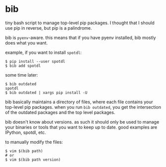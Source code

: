 # bib

tiny bash script to manage top-level pip packages.
I thought that I should use pip in reverse,
but pip is a palindrome.

bib is `pyenv`-aware.
this means that if you have pyenv installed,
bib mostly does what you want.

example, if you want to install `spotdl`:

    $ pip install --user spotdl
    $ bib add spotdl

some time later:

    $ bib outdated
    spotdl
    $ bib outdated | xargs pip install -U

bib basically maintains a directory of files,
where each file contains your top-level pip packages.
when you run `bib outdated`,
you get the intersection of the outdated packages and the top level packages.

bib doesn't know about versions.
as such it should only be used to manage your
binaries or tools
that you want to keep up to date.
good examples are IPython, spotdl, etc.

to manually modify the files:

    $ vim $(bib path)
    # or
    $ vim $(bib path version)
